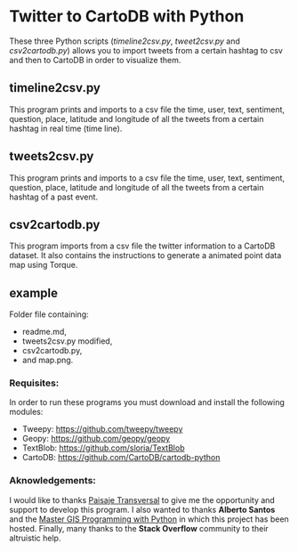 # Twitter to CartoDB with Python

These three Python scripts (*timeline2csv.py*, *tweet2csv.py* and *csv2cartodb.py*) allows you to
import tweets from a certain hashtag to csv and then to CartoDB in order to visualize them.

## timeline2csv.py

This program prints and imports to a csv file the time, user, text, sentiment, question, place, 
latitude and longitude of all the tweets from a certain hashtag in real time (time line). 

## tweets2csv.py

This program prints and imports to a csv file the time, user, text, sentiment, question, place, 
latitude and longitude of all the tweets from a certain hashtag of a past event. 

## csv2cartodb.py

This program imports from a csv file the twitter information to a CartoDB dataset. It also contains
the instructions to generate a animated point data map using Torque.

## example

Folder file containing:
- readme.md,
- tweets2csv.py modified,
- csv2cartodb.py,
- and map.png.

### Requisites:

In order to run these programs you must download and install the following modules:

- Tweepy: https://github.com/tweepy/tweepy
- Geopy: https://github.com/geopy/geopy
- TextBlob: https://github.com/sloria/TextBlob
- CartoDB: https://github.com/CartoDB/cartodb-python

### Aknowledgements:

I would like to thanks [Paisaje Transversal](http://www.paisajetransversal.org/) to give me the opportunity and support to develop this program. I also wanted to thanks **Alberto Santos** and the [Master GIS Programming with Python](http://geospatialtraininges.com/cursos-gis/master-programacion-gis-con-python/) in which this project has been hosted.
Finally, many thanks to the **Stack Overflow** community to their altruistic help.

